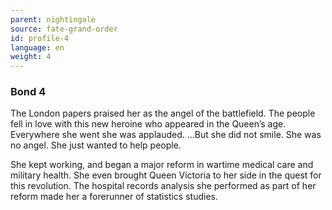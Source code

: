 ```yaml
---
parent: nightingale
source: fate-grand-order
id: profile-4
language: en
weight: 4
---
```


### Bond 4

The London papers praised her as the angel of the battlefield. The people fell in love with this new heroine who appeared in the Queen’s age. Everywhere she went she was applauded.
…But she did not smile.
She was no angel. She just wanted to help people.

She kept working, and began a major reform in wartime medical care and military health. She even brought Queen Victoria to her side in the quest for this revolution.
The hospital records analysis she performed as part of her reform made her a forerunner of statistics studies.
